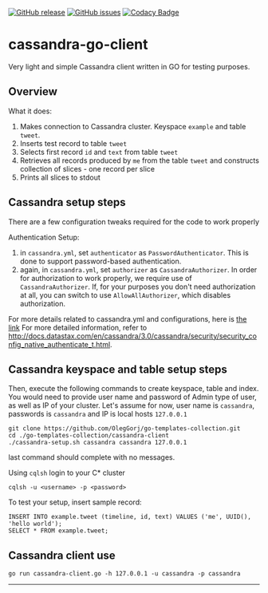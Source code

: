 [![GitHub release](https://img.shields.io/github/release/OlegGorj/go-templates-collection.svg)](https://github.com/OlegGorj/go-templates-collection/releases)
[![GitHub issues](https://img.shields.io/github/issues/OlegGorj/go-templates-collection.svg)](https://github.com/OlegGorj/go-templates-collection/issues)
[![Codacy Badge](https://api.codacy.com/project/badge/Grade/1818748c6ba745ce97bb43ab6dbbfd2c)](https://www.codacy.com/app/oleggorj/go-templates-collection?utm_source=github.com&amp;utm_medium=referral&amp;utm_content=OlegGorj/go-templates-collection&amp;utm_campaign=Badge_Grade)

# cassandra-go-client

Very light and simple Cassandra client written in GO for testing purposes.


## Overview

What it does:

1. Makes connection to Cassandra cluster. Keyspace `example` and table `tweet`.
2. Inserts test record to table `tweet`
3. Selects first record `id` and `text` from table `tweet`
4. Retrieves all records produced by `me` from the table `tweet` and constructs collection of slices - one record per slice
5. Prints all slices to stdout


## Cassandra setup steps

There are a few configuration tweaks required for the code to work properly

Authentication Setup:

1. in `cassandra.yml`, set `authenticator` as `PasswordAuthenticator`. This is done to support password-based authentication.
2. again, in `cassandra.yml`, set `authorizer` as `CassandraAuthorizer`. In order for authorization to work properly, we require use of `CassandraAuthorizer`. If, for your purposes you don't need authorization at all, you can switch to use `AllowAllAuthorizer`, which disables authorization.

For more details related to cassandra.yml and configurations, here is [the link](https://docs.datastax.com/en/cassandra/3.0/cassandra/configuration/configCassandra_yaml.html)
For more detailed information, refer to http://docs.datastax.com/en/cassandra/3.0/cassandra/security/security_config_native_authenticate_t.html.

## Cassandra keyspace and table setup steps


Then, execute the following commands to create keyspace, table and index.
You would need to provide user name and password of Admin type of user, as well as IP of your cluster.
Let's assume for now, user name is `cassandra`, passwords is `cassandra` and IP is local hosts `127.0.0.1`

```
git clone https://github.com/OlegGorj/go-templates-collection.git
cd ./go-templates-collection/cassandra-client
./cassandra-setup.sh cassandra cassandra 127.0.0.1
```
last command should complete with no messages.


Using `cqlsh` login to your C* cluster

```
cqlsh -u <username> -p <password>
```

To test your setup, insert sample record:

```
INSERT INTO example.tweet (timeline, id, text) VALUES ('me', UUID(), 'hello world');
SELECT * FROM example.tweet;
```

## Cassandra client use

```
go run cassandra-client.go -h 127.0.0.1 -u cassandra -p cassandra
```


---
